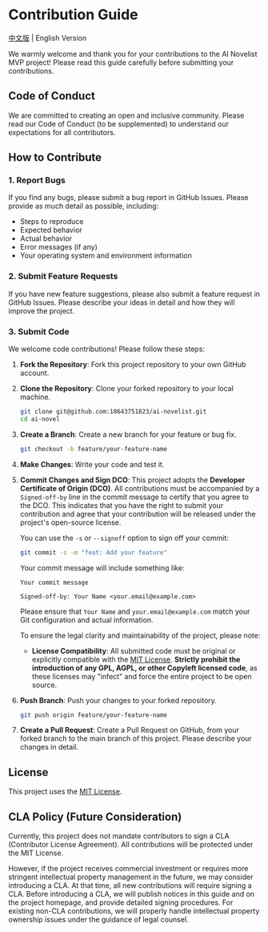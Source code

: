 # Contribution Guide

[中文版](CONTRIBUTING.md) | English Version

We warmly welcome and thank you for your contributions to the AI Novelist MVP project! Please read this guide carefully before submitting your contributions.

## Code of Conduct

We are committed to creating an open and inclusive community. Please read our Code of Conduct (to be supplemented) to understand our expectations for all contributors.

## How to Contribute

### 1. Report Bugs

If you find any bugs, please submit a bug report in GitHub Issues. Please provide as much detail as possible, including:
*   Steps to reproduce
*   Expected behavior
*   Actual behavior
*   Error messages (if any)
*   Your operating system and environment information

### 2. Submit Feature Requests

If you have new feature suggestions, please also submit a feature request in GitHub Issues. Please describe your ideas in detail and how they will improve the project.

### 3. Submit Code

We welcome code contributions! Please follow these steps:

1.  **Fork the Repository**: Fork this project repository to your own GitHub account.
2.  **Clone the Repository**: Clone your forked repository to your local machine.
    ```bash
    git clone git@github.com:18643751823/ai-novelist.git
    cd ai-novel
    ```
3.  **Create a Branch**: Create a new branch for your feature or bug fix.
    ```bash
    git checkout -b feature/your-feature-name
    ```
4.  **Make Changes**: Write your code and test it.
5.  **Commit Changes and Sign DCO**:
    This project adopts the **Developer Certificate of Origin (DCO)**. All contributions must be accompanied by a `Signed-off-by` line in the commit message to certify that you agree to the DCO. This indicates that you have the right to submit your contribution and agree that your contribution will be released under the project's open-source license.

    You can use the `-s` or `--signoff` option to sign off your commit:
    ```bash
    git commit -s -m "feat: Add your feature"
    ```
    Your commit message will include something like:
    ```
    Your commit message

    Signed-off-by: Your Name <your.email@example.com>
    ```
    Please ensure that `Your Name` and `your.email@example.com` match your Git configuration and actual information.

    To ensure the legal clarity and maintainability of the project, please note:

    *   **License Compatibility**: All submitted code must be original or explicitly compatible with the [MIT License](LICENSE). **Strictly prohibit the introduction of any GPL, AGPL, or other Copyleft licensed code**, as these licenses may "infect" and force the entire project to be open source.

6.  **Push Branch**: Push your changes to your forked repository.
    ```bash
    git push origin feature/your-feature-name
    ```
7.  **Create a Pull Request**: Create a Pull Request on GitHub, from your forked branch to the main branch of this project. Please describe your changes in detail.

## License

This project uses the [MIT License](LICENSE).

## CLA Policy (Future Consideration)

Currently, this project does not mandate contributors to sign a CLA (Contributor License Agreement). All contributions will be protected under the MIT License.

However, if the project receives commercial investment or requires more stringent intellectual property management in the future, we may consider introducing a CLA. At that time, all new contributions will require signing a CLA. Before introducing a CLA, we will publish notices in this guide and on the project homepage, and provide detailed signing procedures. For existing non-CLA contributions, we will properly handle intellectual property ownership issues under the guidance of legal counsel.